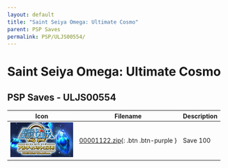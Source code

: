 ```yaml
---
layout: default
title: "Saint Seiya Omega: Ultimate Cosmo"
parent: PSP Saves
permalink: PSP/ULJS00554/
---
```

# Saint Seiya Omega: Ultimate Cosmo

## PSP Saves - ULJS00554

| Icon | Filename | Description |
|------|----------|-------------|
| ![Saint Seiya Omega: Ultimate Cosmo](ICON0.PNG) | [00001122.zip](00001122.zip){: .btn .btn-purple } | Save 100 |
